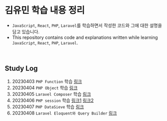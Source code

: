 # 김유민 학습 내용 정리

- `JavaScript`, `React`, `PHP`, `Laravel`를 학습하면서 작성한 코드와 그에 대한 설명을 담고 있습니다.
- This repository contains code and explanations written while learning `JavaScript`, `React`, `PHP`, `Laravel`.

</br>

## Study Log
1. 20230403 `PHP Function` 학습 [링크](https://github.com/devYuMinKim/Study_PHP/tree/main/function)
2. 20230404 `PHP Object` 학습 [링크](https://github.com/devYuMinKim/Study_PHP/tree/main/object)
3. 20230405 `Laravel Composer` 학습 [링크](https://github.com/devYuMinKim/Study_PHP/tree/main/composertest)
4. 20230406 `PHP session` 학습 [링크1](https://github.com/devYuMinKim/Study_PHP/blob/main/sessiontest_1.php) [링크2](https://github.com/devYuMinKim/Study_PHP/blob/main/sessiontest_2.php)
5. 20230407 `PHP DataSieve` 학습 [링크](https://github.com/devYuMinKim/Study_PHP/tree/main/DataSieve)
6. 20230408 `Laravel Eloquent와 Query Builder` [링크](https://www.notion.so/devyuminkim/04-08-2b4a9119ea6d46799e41a43790109bce?pvs=4#0033f5ab9b4040cc9fa09e6cf20252d8)